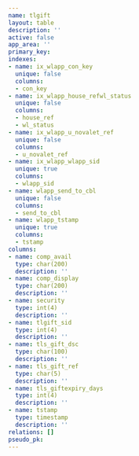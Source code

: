 ```yaml
---
name: tlgift
layout: table
description: ''
active: false
app_area: ''
primary_key: 
indexes:
- name: ix_wlapp_con_key
  unique: false
  columns:
  - con_key
- name: ix_wlapp_house_refwl_status
  unique: false
  columns:
  - house_ref
  - wl_status
- name: ix_wlapp_u_novalet_ref
  unique: false
  columns:
  - u_novalet_ref
- name: ix_wlapp_wlapp_sid
  unique: true
  columns:
  - wlapp_sid
- name: wlapp_send_to_cbl
  unique: false
  columns:
  - send_to_cbl
- name: wlapp_tstamp
  unique: true
  columns:
  - tstamp
columns:
- name: comp_avail
  type: char(200)
  description: ''
- name: comp_display
  type: char(200)
  description: ''
- name: security
  type: int(4)
  description: ''
- name: tlgift_sid
  type: int(4)
  description: ''
- name: tls_gift_dsc
  type: char(100)
  description: ''
- name: tls_gift_ref
  type: char(5)
  description: ''
- name: tls_giftexpiry_days
  type: int(4)
  description: ''
- name: tstamp
  type: timestamp
  description: ''
relations: []
pseudo_pk: 
---
```


